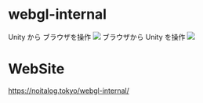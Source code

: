 # webgl-internal
Unity から ブラウザを操作
![](main/webgl-internal-1.gif)
ブラウザから Unity を操作
![](main/webgl-internal-2.gif)

# WebSite
https://noitalog.tokyo/webgl-internal/
